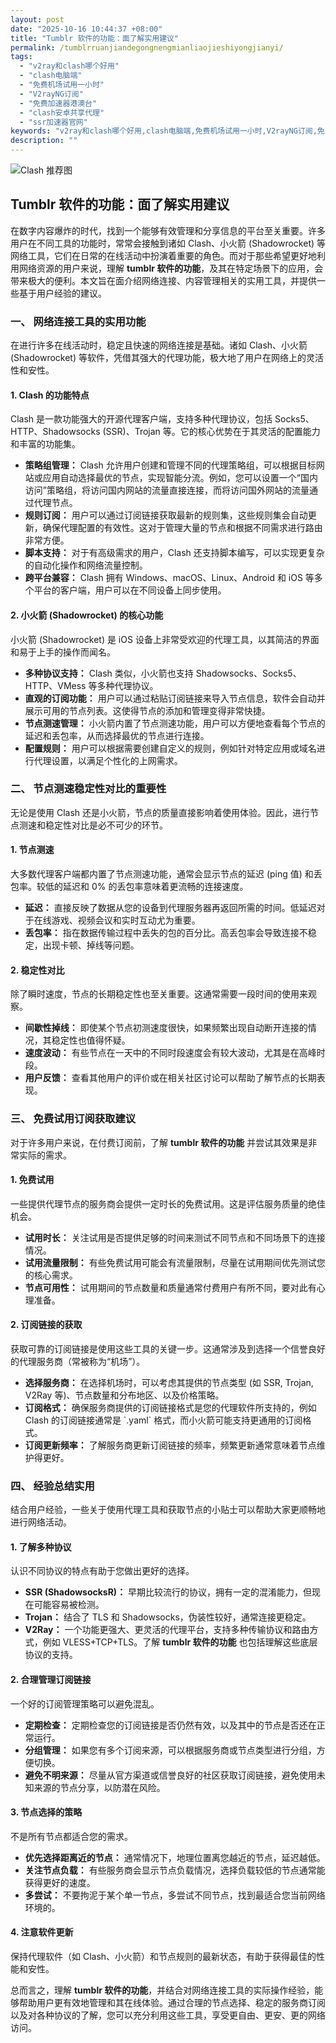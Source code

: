 ```yaml
---
layout: post
date: "2025-10-16 10:44:37 +08:00"
title: "Tumblr 软件的功能：面了解实用建议"
permalink: /tumblrruanjiandegongnengmianliaojieshiyongjianyi/
tags:
  - "v2ray和clash哪个好用"
  - "clash电脑端"
  - "免费机场试用一小时"
  - "V2rayNG订阅"
  - "免费加速器港澳台"
  - "clash安卓共享代理"
  - "ssr加速器官网"
keywords: "v2ray和clash哪个好用,clash电脑端,免费机场试用一小时,V2rayNG订阅,免费加速器港澳台,clash安卓共享代理,ssr加速器官网"
description: ""
---
```


![Clash 推荐图](https://clashjd.github.io/assets/img/稳定订阅机场推荐.png)

## Tumblr 软件的功能：面了解实用建议


<p>在数字内容爆炸的时代，找到一个能够有效管理和分享信息的平台至关重要。许多用户在不同工具的功能时，常常会接触到诸如 Clash、小火箭 (Shadowrocket) 等网络工具，它们在日常的在线活动中扮演着重要的角色。而对于那些希望更好地利用网络资源的用户来说，理解 <strong>tumblr 软件的功能</strong>，及其在特定场景下的应用，会带来极大的便利。本文旨在面介绍网络连接、内容管理相关的实用工具，并提供一些基于用户经验的建议。</p>

<h3>一、 网络连接工具的实用功能</h3>

<p>在进行许多在线活动时，稳定且快速的网络连接是基础。诸如 Clash、小火箭 (Shadowrocket) 等软件，凭借其强大的代理功能，极大地了用户在网络上的灵活性和安性。</p>

<h4>1. Clash 的功能特点</h4>

<p>Clash 是一款功能强大的开源代理客户端，支持多种代理协议，包括 Socks5、HTTP、Shadowsocks (SSR)、Trojan 等。它的核心优势在于其灵活的配置能力和丰富的功能集。</p>
<ul>
    <li><strong>策略组管理：</strong> Clash 允许用户创建和管理不同的代理策略组，可以根据目标网站或应用自动选择最优的节点，实现智能分流。例如，您可以设置一个“国内访问”策略组，将访问国内网站的流量直接连接，而将访问国外网站的流量通过代理节点。</li>
    <li><strong>规则订阅：</strong> 用户可以通过订阅链接获取最新的规则集，这些规则集会自动更新，确保代理配置的有效性。这对于管理大量的节点和根据不同需求进行路由非常方便。</li>
    <li><strong>脚本支持：</strong> 对于有高级需求的用户，Clash 还支持脚本编写，可以实现更复杂的自动化操作和网络流量控制。</li>
    <li><strong>跨平台兼容：</strong> Clash 拥有 Windows、macOS、Linux、Android 和 iOS 等多个平台的客户端，用户可以在不同设备上同步使用。</li>
</ul>

<h4>2. 小火箭 (Shadowrocket) 的核心功能</h4>

<p>小火箭 (Shadowrocket) 是 iOS 设备上非常受欢迎的代理工具，以其简洁的界面和易于上手的操作而闻名。</p>
<ul>
    <li><strong>多种协议支持：</strong>  Clash 类似，小火箭也支持 Shadowsocks、Socks5、HTTP、VMess 等多种代理协议。</li>
    <li><strong>直观的订阅功能：</strong> 用户可以通过粘贴订阅链接来导入节点信息，软件会自动并展示可用的节点列表。这使得节点的添加和管理变得非常快捷。</li>
    <li><strong>节点测速管理：</strong> 小火箭内置了节点测速功能，用户可以方便地查看每个节点的延迟和丢包率，从而选择最优的节点进行连接。</li>
    <li><strong>配置规则：</strong> 用户可以根据需要创建自定义的规则，例如针对特定应用或域名进行代理设置，以满足个性化的上网需求。</li>
</ul>

<h3>二、 节点测速稳定性对比的重要性</h3>

<p>无论是使用 Clash 还是小火箭，节点的质量直接影响着使用体验。因此，进行节点测速和稳定性对比是必不可少的环节。</p>

<h4>1. 节点测速</h4>

<p>大多数代理客户端都内置了节点测速功能，通常会显示节点的延迟 (ping 值) 和丢包率。较低的延迟和 0% 的丢包率意味着更流畅的连接速度。</p>
<ul>
    <li><strong>延迟：</strong> 直接反映了数据从您的设备到代理服务器再返回所需的时间。低延迟对于在线游戏、视频会议和实时互动尤为重要。</li>
    <li><strong>丢包率：</strong> 指在数据传输过程中丢失的包的百分比。高丢包率会导致连接不稳定，出现卡顿、掉线等问题。</li>
</ul>

<h4>2. 稳定性对比</h4>

<p>除了瞬时速度，节点的长期稳定性也至关重要。这通常需要一段时间的使用来观察。</p>
<ul>
    <li><strong>间歇性掉线：</strong> 即使某个节点初测速度很快，如果频繁出现自动断开连接的情况，其稳定性也值得怀疑。</li>
    <li><strong>速度波动：</strong> 有些节点在一天中的不同时段速度会有较大波动，尤其是在高峰时段。</li>
    <li><strong>用户反馈：</strong> 查看其他用户的评价或在相关社区讨论可以帮助了解节点的长期表现。</li>
</ul>

<h3>三、 免费试用订阅获取建议</h3>

<p>对于许多用户来说，在付费订阅前，了解 <strong>tumblr 软件的功能</strong> 并尝试其效果是非常实际的需求。</p>

<h4>1. 免费试用</h4>

<p>一些提供代理节点的服务商会提供一定时长的免费试用。这是评估服务质量的绝佳机会。</p>
<ul>
    <li><strong>试用时长：</strong> 关注试用是否提供足够的时间来测试不同节点和不同场景下的连接情况。</li>
    <li><strong>试用流量限制：</strong> 有些免费试用可能会有流量限制，尽量在试用期间优先测试您的核心需求。</li>
    <li><strong>节点可用性：</strong> 试用期间的节点数量和质量通常付费用户有所不同，要对此有心理准备。</li>
</ul>

<h4>2. 订阅链接的获取</h4>

<p>获取可靠的订阅链接是使用这些工具的关键一步。这通常涉及到选择一个信誉良好的代理服务商（常被称为“机场”）。</p>
<ul>
    <li><strong>选择服务商：</strong> 在选择机场时，可以考虑其提供的节点类型 (如 SSR, Trojan, V2Ray 等)、节点数量和分布地区、以及价格策略。</li>
    <li><strong>订阅格式：</strong> 确保服务商提供的订阅链接格式是您的代理软件所支持的，例如 Clash 的订阅链接通常是 `.yaml` 格式，而小火箭可能支持更通用的订阅格式。</li>
    <li><strong>订阅更新频率：</strong> 了解服务商更新订阅链接的频率，频繁更新通常意味着节点维护得更好。</li>
</ul>

<h3>四、 经验总结实用</h3>

<p>结合用户经验，一些关于使用代理工具和获取节点的小贴士可以帮助大家更顺畅地进行网络活动。</p>

<h4>1. 了解多种协议</h4>

<p>认识不同协议的特点有助于您做出更好的选择。</p>
<ul>
    <li><strong>SSR (ShadowsocksR)：</strong> 早期比较流行的协议，拥有一定的混淆能力，但现在可能容易被检测。</li>
    <li><strong>Trojan：</strong> 结合了 TLS 和 Shadowsocks，伪装性较好，通常连接更稳定。</li>
    <li><strong>V2Ray：</strong> 一个功能更强大、更灵活的代理平台，支持多种传输协议和路由方式，例如 VLESS+TCP+TLS。了解 <strong>tumblr 软件的功能</strong> 也包括理解这些底层协议的支持。</p></li>
</ul>

<h4>2. 合理管理订阅链接</h4>

<p>一个好的订阅管理策略可以避免混乱。</p>
<ul>
    <li><strong>定期检查：</strong> 定期检查您的订阅链接是否仍然有效，以及其中的节点是否还在正常运行。</li>
    <li><strong>分组管理：</strong> 如果您有多个订阅来源，可以根据服务商或节点类型进行分组，方便切换。</li>
    <li><strong>避免不明来源：</strong> 尽量从官方渠道或信誉良好的社区获取订阅链接，避免使用未知来源的节点分享，以防潜在风险。</li>
</ul>

<h4>3. 节点选择的策略</h4>

<p>不是所有节点都适合您的需求。</p>
<ul>
    <li><strong>优先选择距离近的节点：</strong> 通常情况下，地理位置离您越近的节点，延迟越低。</li>
    <li><strong>关注节点负载：</strong> 有些服务商会显示节点负载情况，选择负载较低的节点通常能获得更好的速度。</li>
    <li><strong>多尝试：</strong> 不要拘泥于某个单一节点，多尝试不同节点，找到最适合您当前网络环境的。</li>
</ul>

<h4>4. 注意软件更新</h4>

<p>保持代理软件（如 Clash、小火箭）和节点规则的最新状态，有助于获得最佳的性能和安性。</p>

<p>总而言之，理解 <strong>tumblr 软件的功能</strong>，并结合对网络连接工具的实际操作经验，能够帮助用户更有效地管理和其在线体验。通过合理的节点选择、稳定的服务商订阅以及对各种协议的了解，您可以充分利用这些工具，享受更自由、更安、更的网络访问。</p>